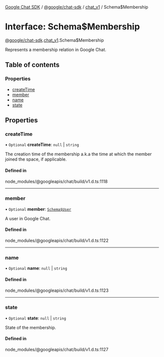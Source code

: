 [Google Chat SDK](../README.md) / [@google/chat-sdk](../modules/google_chat_sdk.md) / [chat\_v1](../modules/google_chat_sdk.chat_v1.md) / Schema$Membership

# Interface: Schema$Membership

[@google/chat-sdk](../modules/google_chat_sdk.md).[chat_v1](../modules/google_chat_sdk.chat_v1.md).Schema$Membership

Represents a membership relation in Google Chat.

## Table of contents

### Properties

- [createTime](google_chat_sdk.chat_v1.Schema_Membership.md#createtime)
- [member](google_chat_sdk.chat_v1.Schema_Membership.md#member)
- [name](google_chat_sdk.chat_v1.Schema_Membership.md#name)
- [state](google_chat_sdk.chat_v1.Schema_Membership.md#state)

## Properties

### createTime

• `Optional` **createTime**: ``null`` \| `string`

The creation time of the membership a.k.a the time at which the member joined the space, if applicable.

#### Defined in

node_modules/@googleapis/chat/build/v1.d.ts:1118

___

### member

• `Optional` **member**: [`Schema$User`](google_chat_sdk.chat_v1.Schema_User.md)

A user in Google Chat.

#### Defined in

node_modules/@googleapis/chat/build/v1.d.ts:1122

___

### name

• `Optional` **name**: ``null`` \| `string`

#### Defined in

node_modules/@googleapis/chat/build/v1.d.ts:1123

___

### state

• `Optional` **state**: ``null`` \| `string`

State of the membership.

#### Defined in

node_modules/@googleapis/chat/build/v1.d.ts:1127
